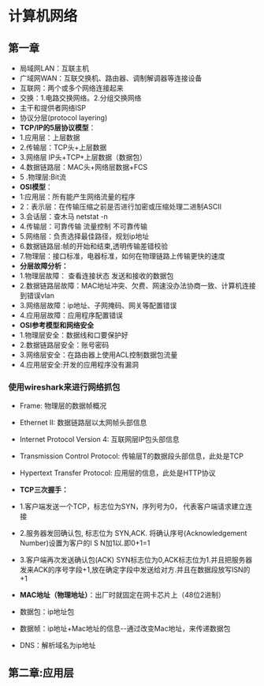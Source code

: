 # 计算机网络
## 第一章
* 局域网LAN：互联主机
* 广域网WAN：互联交换机、路由器、调制解调器等连接设备
* 互联网：两个或多个网络连接起来
* 交换：1.电路交换网络。2.分组交换网络
* 主干和提供者网络ISP
* 协议分层(protocol layering)
* **TCP/IP的5层协议模型**：
* 1.应用层：上层数据
* 2.传输层：TCP头+上层数据
* 3.网络层 IP头+TCP+上层数据（数据包）
* 4.数据链路层：MAC头+网络层数据+FCS
*  5 .物理层:Bit流
* **OSI模型**：
* 1:应用层：所有能产生网络流量的程序
* 2：表示层：在传输压缩之前是否进行加密或压缩处理二进制ASCII
* 3.会话层：查木马 netstat -n
* 4.传输层：可靠传输 流量控制 不可靠传输
* 5.网络层：负责选择最佳路径，规划ip地址
* 6.数据链路层:帧的开始和结束,透明传输差错校验
* 7.物理层：接口标准，电器标准，如何在物理链路上传输更快的速度
* **分层故障分析：**
* 1.物理层故障： 查看连接状态 发送和接收的数据包
* 2.数据链路层故障：MAC地址冲突、欠费、网速没办法协商一致、计算机连接到错误vlan
* 3.网络层故障：ip地址、子网掩码、网关等配置错误
* 4.应用层故障：应用程序配置错误
* **OSI参考模型和网络安全**
* 1.物理层安全：数据线和口要保护好
* 2.数据链路层安全：账号密码
* 3.网络层安全：在路由器上使用ACL控制数据包流量
* 4.应用层安全:开发的应用程序没有漏洞
### 使用wireshark来进行网络抓包
* Frame:   物理层的数据帧概况

* Ethernet II: 数据链路层以太网帧头部信息

* Internet Protocol Version 4: 互联网层IP包头部信息
* Transmission Control Protocol:  传输层T的数据段头部信息，此处是TCP
* Hypertext Transfer Protocol:  应用层的信息，此处是HTTP协议
* **TCP三次握手：**
* 1.客户端发送一个TCP，标志位为SYN，序列号为0， 代表客户端请求建立连接
* 2.服务器发回确认包, 标志位为 SYN,ACK. 将确认序号(Acknowledgement Number)设置为客户的I S N加1以.即0+1=1
* 3.客户端再次发送确认包(ACK) SYN标志位为0,ACK标志位为1.并且把服务器发来ACK的序号字段+1,放在确定字段中发送给对方.并且在数据段放写ISN的+1
* **MAC地址（物理地址）**：出厂时就固定在网卡芯片上（48位2进制）
* 数据包：ip地址包
* 数据帧：ip地址+Mac地址的信息--通过改变Mac地址，来传递数据包
* DNS：解析域名为ip地址
## 第二章:应用层